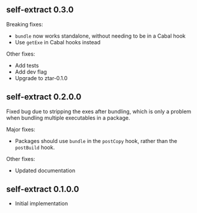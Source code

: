 ## self-extract 0.3.0

Breaking fixes:
* `bundle` now works standalone, without needing to be in a Cabal hook
* Use `getExe` in Cabal hooks instead

Other fixes:
* Add tests
* Add dev flag
* Upgrade to ztar-0.1.0

## self-extract 0.2.0.0

Fixed bug due to stripping the exes after bundling, which is only a problem when bundling multiple
executables in a package.

Major fixes:
* Packages should use `bundle` in the `postCopy` hook, rather than the `postBuild` hook.

Other fixes:
* Updated documentation

## self-extract 0.1.0.0

* Initial implementation
